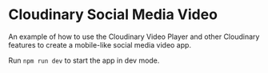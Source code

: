 # Cloudinary Social Media Video

An example of how to use the Cloudinary Video Player and other Cloudinary features to create a mobile-like social media video app.

Run `npm run dev` to start the app in dev mode.
